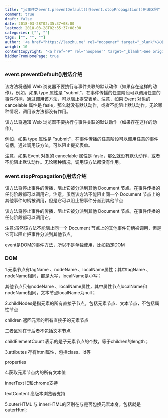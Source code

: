 ```yaml
---
title: "js事件之event.preventDefault()与event.stopPropagation()用法区别"
comment: true
draft: false
date: 2018-03-28T02:35:37+08:00
lastmod: 2018-03-28T02:35:37+08:00
categories: ["", ""]
tags: ["", "", ""]
author: '<a href="https://laozhu.me" rel="noopener" target="_blank">米老朱</a>'
weight: 10
contentCopyright: '<a href="#" rel="noopener" target="_blank">See origin</a>'
hiddenFromHomePage: true
---
```


### event.preventDefault()用法介绍

该方法将通知 Web 浏览器不要执行与事件关联的默认动作（如果存在这样的动作）。例如，如果 type 属性是 "submit"，在事件传播的任意阶段可以调用任意的事件句柄，通过调用该方法，可以阻止提交表单。注意，如果 Event 对象的 cancelable 属性是 fasle，那么就没有默认动作，或者不能阻止默认动作。无论哪种情况，调用该方法都没有作用。

该方法将通知 Web 浏览器不要执行与事件关联的默认动作（如果存在这样的动作）。

例如，如果 type 属性是 "submit"，在事件传播的任意阶段可以调用任意的事件句柄，通过调用该方法，可以阻止提交表单。

注意，如果 Event 对象的 cancelable 属性是 fasle，那么就没有默认动作，或者不能阻止默认动作。无论哪种情况，调用该方法都没有作用。

 

### event.stopPropagation()用法介绍

该方法将停止事件的传播，阻止它被分派到其他 Document 节点。在事件传播的任何阶段都可以调用它。注意，虽然该方法不能阻止同一个 Document 节点上的其他事件句柄被调用，但是它可以阻止把事件分派到其他节点

该方法将停止事件的传播，阻止它被分派到其他 Document 节点。在事件传播的任何阶段都可以调用它。

注意:虽然该方法不能阻止同一个 Document 节点上的其他事件句柄被调用，但是它可以阻止把事件分派到其他节点。

event是DOM的事件方法，所以不是单独使用，比如指定DOM





### DOM

1.元素节点有tagName 、nodeName 、localName属性；其中tagName 、nodeName相同，都是大写，localName是小写；

   其他节点只有nodeName 、localName属性，其中属性节点localName和nodeName相同，文本节点localName为null；

2.childNodes是指元素的所有直接子节点，包括元素节点、文本节点，不包括属性节点

   children 返回元素的所有直接子的元素节点

   二者区别在于后者不包括文本节点

   childElementCount 表示的是子元素节点的个数，等于children的length；

3.attibutes  存有html属性，包括class、id等

   properties 

4.获取元素节点内的所有文本值

  innerText      IE和chrome支持

  textContent   高版本浏览器支持

5.outerHTML 与 innerHTML的区别在与是否包换元素本身，包括就是outerHtml;
